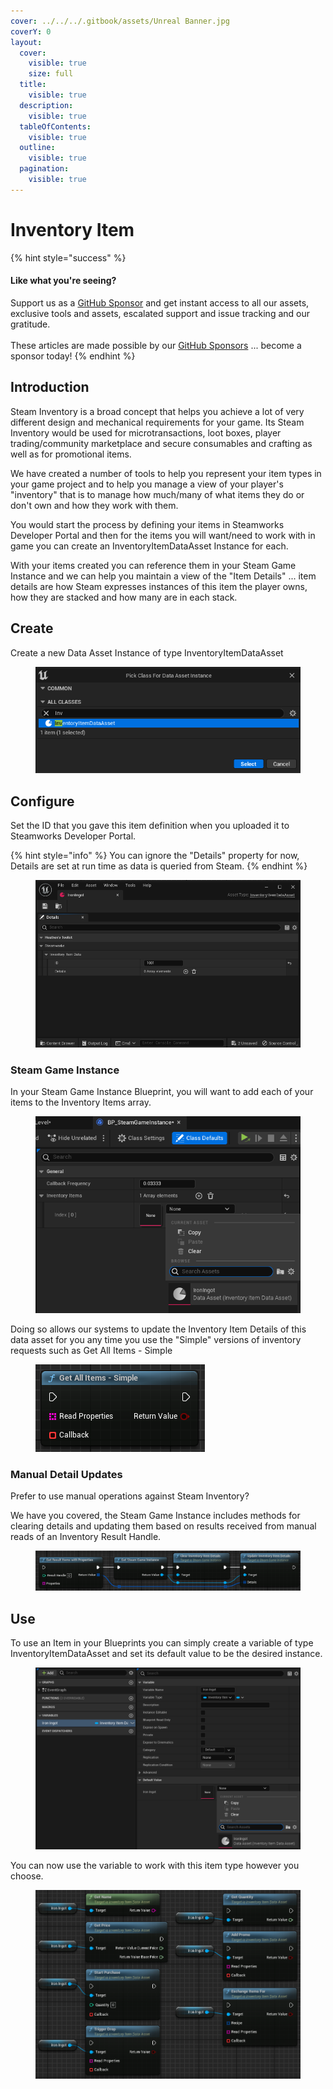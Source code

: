 ```yaml
---
cover: ../../../.gitbook/assets/Unreal Banner.jpg
coverY: 0
layout:
  cover:
    visible: true
    size: full
  title:
    visible: true
  description:
    visible: true
  tableOfContents:
    visible: true
  outline:
    visible: true
  pagination:
    visible: true
---
```


# Inventory Item

{% hint style="success" %}
#### Like what you're seeing?

Support us as a [GitHub Sponsor](../../../become-a-sponsor/) and get instant access to all our assets, exclusive tools and assets, escalated support and issue tracking and our gratitude.\
\
These articles are made possible by our [GitHub Sponsors](../../../become-a-sponsor/) ... become a sponsor today!
{% endhint %}

## Introduction

Steam Inventory is a broad concept that helps you achieve a lot of very different design and mechanical requirements for your game. Its Steam Inventory would be used for microtransactions, loot boxes, player trading/community marketplace and secure consumables and crafting as well as for promotional items.

We have created a number of tools to help you represent your item types in your game project and to help you manage a view of your player's "inventory" that is to manage how much/many of what items they do or don't own and how they work with them.

You would start the process by defining your items in Steamworks Developer Portal and then for the items you will want/need to work with in game you can create an InventoryItemDataAsset Instance for each.

With your items created you can reference them in your Steam Game Instance and we can help you maintain a view of the "Item Details" ... item details are how Steam expresses instances of this item the player owns, how they are stacked and how many are in each stack.

## Create

Create a new Data Asset Instance of type InventoryItemDataAsset

<figure><img src="../../../.gitbook/assets/image (18).png" alt=""><figcaption></figcaption></figure>

## Configure

Set the ID that you gave this item definition when you uploaded it to Steamworks Developer Portal.

{% hint style="info" %}
You can ignore the "Details" property for now, Details are set at run time as data is queried from Steam.
{% endhint %}

<figure><img src="../../../.gitbook/assets/image (19).png" alt=""><figcaption></figcaption></figure>

### Steam Game Instance

In your Steam Game Instance Blueprint, you will want to add each of your items to the Inventory Items array.

<figure><img src="../../../.gitbook/assets/image (7) (1).png" alt=""><figcaption></figcaption></figure>

Doing so allows our systems to update the Inventory Item Details of this data asset for you any time you use the "Simple" versions of inventory requests such as Get All Items - Simple

<figure><img src="../../../.gitbook/assets/image (8) (1).png" alt=""><figcaption></figcaption></figure>

### Manual Detail Updates

Prefer to use manual operations against Steam Inventory?

We have you covered, the Steam Game Instance includes methods for clearing details and updating them based on results received from manual reads of an Inventory Result Handle.

<figure><img src="../../../.gitbook/assets/image (20).png" alt=""><figcaption></figcaption></figure>

## Use

To use an Item in your Blueprints you can simply create a variable of type InventoryItemDataAsset and set its default value to be the desired instance.

<figure><img src="../../../.gitbook/assets/image (9) (1).png" alt=""><figcaption></figcaption></figure>

You can now use the variable to work with this item type however you choose.

<figure><img src="../../../.gitbook/assets/image (10).png" alt=""><figcaption></figcaption></figure>
